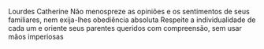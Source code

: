 Lourdes Catherine
Não menospreze as opiniões e os sentimentos de seus familiares, nem exija-lhes obediência absoluta Respeite a individualidade de cada um e oriente seus parentes queridos com compreensão, sem usar mãos imperiosas
